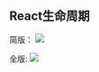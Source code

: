 ## React生命周期

简版：
![](/images/simple.png)

全版:
![](/images/full.png)


<Catalogue :dataSource="[
    {
        title:'React的设计思想',
        link:'01-React的设计思想.html'
    },
    {
        title:'组件实践（1）：如何定义清晰可维护的接口',
        link:'02-组件实践（1）：如何定义清晰可维护的接口.html'
    },
    {
        title:'组件实践（2）：组件的内部实现',
        link:'03-组件实践（2）：组件的内部实现.html'
    },
    {
        title:'组件实践（3）：组件化样式',
        link:'04-组件实践（3）：组件化样式.html'
    },
    {
        title:'组件设计模式（1）：聪明组件和傻瓜组件',
        link:'05-组件设计模式（1）：聪明组件和傻瓜组件.html'
    },
    {
        title:'组件设计模式（2）：高阶组件',
        link:'06-组件设计模式（2）：高阶组件.html'
    },
    {
        title:'组件设计模式（3）：renderProps模式',
        link:'07-组件设计模式（3）：renderProps模式.html'
    },
    {
        title:'组件设计模式（4）：提供者模式',
        link:'08-组件设计模式（4）：提供者模式.html'
    },
    {
        title:'组件设计模式（5）：组合组件',
        link:'09-组件设计模式（5）：组合组件.html'
    },
    {
        title:'React单元测试',
        link:'10-React单元测试.html'
    },
    {
        title:'React状态管理（1）：组件状态',
        link:'11-React状态管理（1）：组件状态.html'
    },
    {
        title:'React状态管理（2）：Redux使用模式',
        link:'12-React状态管理（2）：Redux使用模式.html'
    },
    {
        title:'React状态管理（3）：Mobx使用模式',
        link:'13-React状态管理（3）：Mobx使用模式.html'
    },
    {
        title:'React状态管理（4）：不同方式对比',
        link:'14-React状态管理（4）：不同方式对比.html'
    },
    {
        title:'路由的魔法：ReactRouter',
        link:'15-路由的魔法：ReactRouter.html'
    },
    {
        title:'服务器端渲染（1）：基本套路',
        link:'16-服务器端渲染（1）：基本套路.html'
    },
    {
        title:'服务器端渲染（2）：理解Next.js',
        link:'17-服务器端渲染（2）：理解Next.js.html'
    },
    {
        title:'React的未来（1）：拥抱异步渲染',
        link:'18-React的未来（1）：拥抱异步渲染.html'
    },
    {
        title:'React的未来（2）：Suspense带来的异步操作革命',
        link:'19-React的未来（2）：Suspense带来的异步操作革命.html'
    },
    {
        title:'React的未来（3）：函数化的Hooks',
        link:'20-React的未来（3）：函数化的Hooks.html'
    },
    {
        title:'结语',
        link:'21-结语.html'
    }
]"></Catalogue>